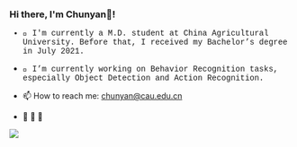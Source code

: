 ### Hi there, I'm Chunyan👋! 
<font face = "courier New">

+ 🌱 I'm currently a M.D. student at China Agricultural University. Before that, I received my Bachelor’s degree in July 2021.  

+ :information_desk_person: I’m currently working on Behavior Recognition tasks, especially Object Detection and Action Recognition.</font>

+ 📫 How to reach me: [chunyan@cau.edu.cn]()

- :cherry_blossom: :rabbit:  :cherry_blossom:

<img align="left" src="https://github-readme-stats.vercel.app/api?username=wcyy0123&show_icons=true&icon_color=008B8B&text_color=718096&bg_color=ffffff&hide_title=true" />

<!--
**wcyy0123/wcyy0123** is a ✨ _special_ ✨ repository because its `README.md` (this file) appears on your GitHub profile.

Here are some ideas to get you started:

- 🔭 I’m currently working on ...
- 🌱 I’m currently learning ...
- 👯 I’m looking to collaborate on ...
- 🤔 I’m looking for help with ...
- 💬 Ask me about ...
- 📫 How to reach me: ...
- 😄 Pronouns: ...
- ⚡ Fun fact: ...
-->
